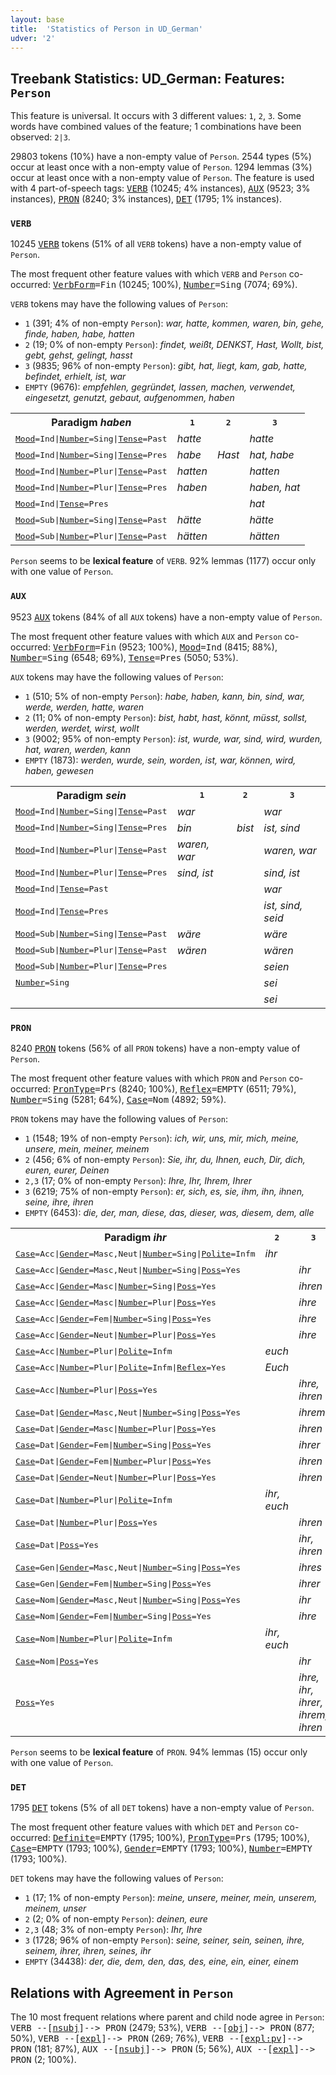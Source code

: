 ```yaml
---
layout: base
title:  'Statistics of Person in UD_German'
udver: '2'
---
```


## Treebank Statistics: UD_German: Features: `Person`

This feature is universal.
It occurs with 3 different values: `1`, `2`, `3`.
Some words have combined values of the feature; 1 combinations have been observed: `2|3`.

29803 tokens (10%) have a non-empty value of `Person`.
2544 types (5%) occur at least once with a non-empty value of `Person`.
1294 lemmas (3%) occur at least once with a non-empty value of `Person`.
The feature is used with 4 part-of-speech tags: <tt><a href="de-pos-VERB.html">VERB</a></tt> (10245; 4% instances), <tt><a href="de-pos-AUX.html">AUX</a></tt> (9523; 3% instances), <tt><a href="de-pos-PRON.html">PRON</a></tt> (8240; 3% instances), <tt><a href="de-pos-DET.html">DET</a></tt> (1795; 1% instances).

### `VERB`

10245 <tt><a href="de-pos-VERB.html">VERB</a></tt> tokens (51% of all `VERB` tokens) have a non-empty value of `Person`.

The most frequent other feature values with which `VERB` and `Person` co-occurred: <tt><a href="de-feat-VerbForm.html">VerbForm</a></tt><tt>=Fin</tt> (10245; 100%), <tt><a href="de-feat-Number.html">Number</a></tt><tt>=Sing</tt> (7074; 69%).

`VERB` tokens may have the following values of `Person`:

* `1` (391; 4% of non-empty `Person`): <em>war, hatte, kommen, waren, bin, gehe, finde, haben, habe, hatten</em>
* `2` (19; 0% of non-empty `Person`): <em>findet, weißt, DENKST, Hast, Wollt, bist, gebt, gehst, gelingt, hasst</em>
* `3` (9835; 96% of non-empty `Person`): <em>gibt, hat, liegt, kam, gab, hatte, befindet, erhielt, ist, war</em>
* `EMPTY` (9676): <em>empfehlen, gegründet, lassen, machen, verwendet, eingesetzt, genutzt, gebaut, aufgenommen, haben</em>

<table>
  <tr><th>Paradigm <i>haben</i></th><th><tt>1</tt></th><th><tt>2</tt></th><th><tt>3</tt></th></tr>
  <tr><td><tt><tt><a href="de-feat-Mood.html">Mood</a></tt><tt>=Ind</tt>|<tt><a href="de-feat-Number.html">Number</a></tt><tt>=Sing</tt>|<tt><a href="de-feat-Tense.html">Tense</a></tt><tt>=Past</tt></tt></td><td><em>hatte</em></td><td></td><td><em>hatte</em></td></tr>
  <tr><td><tt><tt><a href="de-feat-Mood.html">Mood</a></tt><tt>=Ind</tt>|<tt><a href="de-feat-Number.html">Number</a></tt><tt>=Sing</tt>|<tt><a href="de-feat-Tense.html">Tense</a></tt><tt>=Pres</tt></tt></td><td><em>habe</em></td><td><em>Hast</em></td><td><em>hat, habe</em></td></tr>
  <tr><td><tt><tt><a href="de-feat-Mood.html">Mood</a></tt><tt>=Ind</tt>|<tt><a href="de-feat-Number.html">Number</a></tt><tt>=Plur</tt>|<tt><a href="de-feat-Tense.html">Tense</a></tt><tt>=Past</tt></tt></td><td><em>hatten</em></td><td></td><td><em>hatten</em></td></tr>
  <tr><td><tt><tt><a href="de-feat-Mood.html">Mood</a></tt><tt>=Ind</tt>|<tt><a href="de-feat-Number.html">Number</a></tt><tt>=Plur</tt>|<tt><a href="de-feat-Tense.html">Tense</a></tt><tt>=Pres</tt></tt></td><td><em>haben</em></td><td></td><td><em>haben, hat</em></td></tr>
  <tr><td><tt><tt><a href="de-feat-Mood.html">Mood</a></tt><tt>=Ind</tt>|<tt><a href="de-feat-Tense.html">Tense</a></tt><tt>=Pres</tt></tt></td><td></td><td></td><td><em>hat</em></td></tr>
  <tr><td><tt><tt><a href="de-feat-Mood.html">Mood</a></tt><tt>=Sub</tt>|<tt><a href="de-feat-Number.html">Number</a></tt><tt>=Sing</tt>|<tt><a href="de-feat-Tense.html">Tense</a></tt><tt>=Past</tt></tt></td><td><em>hätte</em></td><td></td><td><em>hätte</em></td></tr>
  <tr><td><tt><tt><a href="de-feat-Mood.html">Mood</a></tt><tt>=Sub</tt>|<tt><a href="de-feat-Number.html">Number</a></tt><tt>=Plur</tt>|<tt><a href="de-feat-Tense.html">Tense</a></tt><tt>=Past</tt></tt></td><td><em>hätten</em></td><td></td><td><em>hätten</em></td></tr>
</table>

`Person` seems to be **lexical feature** of `VERB`. 92% lemmas (1177) occur only with one value of `Person`.

### `AUX`

9523 <tt><a href="de-pos-AUX.html">AUX</a></tt> tokens (84% of all `AUX` tokens) have a non-empty value of `Person`.

The most frequent other feature values with which `AUX` and `Person` co-occurred: <tt><a href="de-feat-VerbForm.html">VerbForm</a></tt><tt>=Fin</tt> (9523; 100%), <tt><a href="de-feat-Mood.html">Mood</a></tt><tt>=Ind</tt> (8415; 88%), <tt><a href="de-feat-Number.html">Number</a></tt><tt>=Sing</tt> (6548; 69%), <tt><a href="de-feat-Tense.html">Tense</a></tt><tt>=Pres</tt> (5050; 53%).

`AUX` tokens may have the following values of `Person`:

* `1` (510; 5% of non-empty `Person`): <em>habe, haben, kann, bin, sind, war, werde, werden, hatte, waren</em>
* `2` (11; 0% of non-empty `Person`): <em>bist, habt, hast, könnt, müsst, sollst, werden, werdet, wirst, wollt</em>
* `3` (9002; 95% of non-empty `Person`): <em>ist, wurde, war, sind, wird, wurden, hat, waren, werden, kann</em>
* `EMPTY` (1873): <em>werden, wurde, sein, worden, ist, war, können, wird, haben, gewesen</em>

<table>
  <tr><th>Paradigm <i>sein</i></th><th><tt>1</tt></th><th><tt>2</tt></th><th><tt>3</tt></th></tr>
  <tr><td><tt><tt><a href="de-feat-Mood.html">Mood</a></tt><tt>=Ind</tt>|<tt><a href="de-feat-Number.html">Number</a></tt><tt>=Sing</tt>|<tt><a href="de-feat-Tense.html">Tense</a></tt><tt>=Past</tt></tt></td><td><em>war</em></td><td></td><td><em>war</em></td></tr>
  <tr><td><tt><tt><a href="de-feat-Mood.html">Mood</a></tt><tt>=Ind</tt>|<tt><a href="de-feat-Number.html">Number</a></tt><tt>=Sing</tt>|<tt><a href="de-feat-Tense.html">Tense</a></tt><tt>=Pres</tt></tt></td><td><em>bin</em></td><td><em>bist</em></td><td><em>ist, sind</em></td></tr>
  <tr><td><tt><tt><a href="de-feat-Mood.html">Mood</a></tt><tt>=Ind</tt>|<tt><a href="de-feat-Number.html">Number</a></tt><tt>=Plur</tt>|<tt><a href="de-feat-Tense.html">Tense</a></tt><tt>=Past</tt></tt></td><td><em>waren, war</em></td><td></td><td><em>waren, war</em></td></tr>
  <tr><td><tt><tt><a href="de-feat-Mood.html">Mood</a></tt><tt>=Ind</tt>|<tt><a href="de-feat-Number.html">Number</a></tt><tt>=Plur</tt>|<tt><a href="de-feat-Tense.html">Tense</a></tt><tt>=Pres</tt></tt></td><td><em>sind, ist</em></td><td></td><td><em>sind, ist</em></td></tr>
  <tr><td><tt><tt><a href="de-feat-Mood.html">Mood</a></tt><tt>=Ind</tt>|<tt><a href="de-feat-Tense.html">Tense</a></tt><tt>=Past</tt></tt></td><td></td><td></td><td><em>war</em></td></tr>
  <tr><td><tt><tt><a href="de-feat-Mood.html">Mood</a></tt><tt>=Ind</tt>|<tt><a href="de-feat-Tense.html">Tense</a></tt><tt>=Pres</tt></tt></td><td></td><td></td><td><em>ist, sind, seid</em></td></tr>
  <tr><td><tt><tt><a href="de-feat-Mood.html">Mood</a></tt><tt>=Sub</tt>|<tt><a href="de-feat-Number.html">Number</a></tt><tt>=Sing</tt>|<tt><a href="de-feat-Tense.html">Tense</a></tt><tt>=Past</tt></tt></td><td><em>wäre</em></td><td></td><td><em>wäre</em></td></tr>
  <tr><td><tt><tt><a href="de-feat-Mood.html">Mood</a></tt><tt>=Sub</tt>|<tt><a href="de-feat-Number.html">Number</a></tt><tt>=Plur</tt>|<tt><a href="de-feat-Tense.html">Tense</a></tt><tt>=Past</tt></tt></td><td><em>wären</em></td><td></td><td><em>wären</em></td></tr>
  <tr><td><tt><tt><a href="de-feat-Mood.html">Mood</a></tt><tt>=Sub</tt>|<tt><a href="de-feat-Number.html">Number</a></tt><tt>=Plur</tt>|<tt><a href="de-feat-Tense.html">Tense</a></tt><tt>=Pres</tt></tt></td><td></td><td></td><td><em>seien</em></td></tr>
  <tr><td><tt><tt><a href="de-feat-Number.html">Number</a></tt><tt>=Sing</tt></tt></td><td></td><td></td><td><em>sei</em></td></tr>
  <tr><td><tt></tt></td><td></td><td></td><td><em>sei</em></td></tr>
</table>

### `PRON`

8240 <tt><a href="de-pos-PRON.html">PRON</a></tt> tokens (56% of all `PRON` tokens) have a non-empty value of `Person`.

The most frequent other feature values with which `PRON` and `Person` co-occurred: <tt><a href="de-feat-PronType.html">PronType</a></tt><tt>=Prs</tt> (8240; 100%), <tt><a href="de-feat-Reflex.html">Reflex</a></tt><tt>=EMPTY</tt> (6511; 79%), <tt><a href="de-feat-Number.html">Number</a></tt><tt>=Sing</tt> (5281; 64%), <tt><a href="de-feat-Case.html">Case</a></tt><tt>=Nom</tt> (4892; 59%).

`PRON` tokens may have the following values of `Person`:

* `1` (1548; 19% of non-empty `Person`): <em>ich, wir, uns, mir, mich, meine, unsere, mein, meiner, meinem</em>
* `2` (456; 6% of non-empty `Person`): <em>Sie, ihr, du, Ihnen, euch, Dir, dich, euren, eurer, Deinen</em>
* `2,3` (17; 0% of non-empty `Person`): <em>Ihre, Ihr, Ihrem, Ihrer</em>
* `3` (6219; 75% of non-empty `Person`): <em>er, sich, es, sie, ihm, ihn, ihnen, seine, ihre, ihren</em>
* `EMPTY` (6453): <em>die, der, man, diese, das, dieser, was, diesem, dem, alle</em>

<table>
  <tr><th>Paradigm <i>ihr</i></th><th><tt>2</tt></th><th><tt>3</tt></th></tr>
  <tr><td><tt><tt><a href="de-feat-Case.html">Case</a></tt><tt>=Acc</tt>|<tt><a href="de-feat-Gender.html">Gender</a></tt><tt>=Masc,Neut</tt>|<tt><a href="de-feat-Number.html">Number</a></tt><tt>=Sing</tt>|<tt><a href="de-feat-Polite.html">Polite</a></tt><tt>=Infm</tt></tt></td><td><em>ihr</em></td><td></td></tr>
  <tr><td><tt><tt><a href="de-feat-Case.html">Case</a></tt><tt>=Acc</tt>|<tt><a href="de-feat-Gender.html">Gender</a></tt><tt>=Masc,Neut</tt>|<tt><a href="de-feat-Number.html">Number</a></tt><tt>=Sing</tt>|<tt><a href="de-feat-Poss.html">Poss</a></tt><tt>=Yes</tt></tt></td><td></td><td><em>ihr</em></td></tr>
  <tr><td><tt><tt><a href="de-feat-Case.html">Case</a></tt><tt>=Acc</tt>|<tt><a href="de-feat-Gender.html">Gender</a></tt><tt>=Masc</tt>|<tt><a href="de-feat-Number.html">Number</a></tt><tt>=Sing</tt>|<tt><a href="de-feat-Poss.html">Poss</a></tt><tt>=Yes</tt></tt></td><td></td><td><em>ihren</em></td></tr>
  <tr><td><tt><tt><a href="de-feat-Case.html">Case</a></tt><tt>=Acc</tt>|<tt><a href="de-feat-Gender.html">Gender</a></tt><tt>=Masc</tt>|<tt><a href="de-feat-Number.html">Number</a></tt><tt>=Plur</tt>|<tt><a href="de-feat-Poss.html">Poss</a></tt><tt>=Yes</tt></tt></td><td></td><td><em>ihre</em></td></tr>
  <tr><td><tt><tt><a href="de-feat-Case.html">Case</a></tt><tt>=Acc</tt>|<tt><a href="de-feat-Gender.html">Gender</a></tt><tt>=Fem</tt>|<tt><a href="de-feat-Number.html">Number</a></tt><tt>=Sing</tt>|<tt><a href="de-feat-Poss.html">Poss</a></tt><tt>=Yes</tt></tt></td><td></td><td><em>ihre</em></td></tr>
  <tr><td><tt><tt><a href="de-feat-Case.html">Case</a></tt><tt>=Acc</tt>|<tt><a href="de-feat-Gender.html">Gender</a></tt><tt>=Neut</tt>|<tt><a href="de-feat-Number.html">Number</a></tt><tt>=Plur</tt>|<tt><a href="de-feat-Poss.html">Poss</a></tt><tt>=Yes</tt></tt></td><td></td><td><em>ihre</em></td></tr>
  <tr><td><tt><tt><a href="de-feat-Case.html">Case</a></tt><tt>=Acc</tt>|<tt><a href="de-feat-Number.html">Number</a></tt><tt>=Plur</tt>|<tt><a href="de-feat-Polite.html">Polite</a></tt><tt>=Infm</tt></tt></td><td><em>euch</em></td><td></td></tr>
  <tr><td><tt><tt><a href="de-feat-Case.html">Case</a></tt><tt>=Acc</tt>|<tt><a href="de-feat-Number.html">Number</a></tt><tt>=Plur</tt>|<tt><a href="de-feat-Polite.html">Polite</a></tt><tt>=Infm</tt>|<tt><a href="de-feat-Reflex.html">Reflex</a></tt><tt>=Yes</tt></tt></td><td><em>Euch</em></td><td></td></tr>
  <tr><td><tt><tt><a href="de-feat-Case.html">Case</a></tt><tt>=Acc</tt>|<tt><a href="de-feat-Number.html">Number</a></tt><tt>=Plur</tt>|<tt><a href="de-feat-Poss.html">Poss</a></tt><tt>=Yes</tt></tt></td><td></td><td><em>ihre, ihren</em></td></tr>
  <tr><td><tt><tt><a href="de-feat-Case.html">Case</a></tt><tt>=Dat</tt>|<tt><a href="de-feat-Gender.html">Gender</a></tt><tt>=Masc,Neut</tt>|<tt><a href="de-feat-Number.html">Number</a></tt><tt>=Sing</tt>|<tt><a href="de-feat-Poss.html">Poss</a></tt><tt>=Yes</tt></tt></td><td></td><td><em>ihrem</em></td></tr>
  <tr><td><tt><tt><a href="de-feat-Case.html">Case</a></tt><tt>=Dat</tt>|<tt><a href="de-feat-Gender.html">Gender</a></tt><tt>=Masc</tt>|<tt><a href="de-feat-Number.html">Number</a></tt><tt>=Plur</tt>|<tt><a href="de-feat-Poss.html">Poss</a></tt><tt>=Yes</tt></tt></td><td></td><td><em>ihren</em></td></tr>
  <tr><td><tt><tt><a href="de-feat-Case.html">Case</a></tt><tt>=Dat</tt>|<tt><a href="de-feat-Gender.html">Gender</a></tt><tt>=Fem</tt>|<tt><a href="de-feat-Number.html">Number</a></tt><tt>=Sing</tt>|<tt><a href="de-feat-Poss.html">Poss</a></tt><tt>=Yes</tt></tt></td><td></td><td><em>ihrer</em></td></tr>
  <tr><td><tt><tt><a href="de-feat-Case.html">Case</a></tt><tt>=Dat</tt>|<tt><a href="de-feat-Gender.html">Gender</a></tt><tt>=Fem</tt>|<tt><a href="de-feat-Number.html">Number</a></tt><tt>=Plur</tt>|<tt><a href="de-feat-Poss.html">Poss</a></tt><tt>=Yes</tt></tt></td><td></td><td><em>ihren</em></td></tr>
  <tr><td><tt><tt><a href="de-feat-Case.html">Case</a></tt><tt>=Dat</tt>|<tt><a href="de-feat-Gender.html">Gender</a></tt><tt>=Neut</tt>|<tt><a href="de-feat-Number.html">Number</a></tt><tt>=Plur</tt>|<tt><a href="de-feat-Poss.html">Poss</a></tt><tt>=Yes</tt></tt></td><td></td><td><em>ihren</em></td></tr>
  <tr><td><tt><tt><a href="de-feat-Case.html">Case</a></tt><tt>=Dat</tt>|<tt><a href="de-feat-Number.html">Number</a></tt><tt>=Plur</tt>|<tt><a href="de-feat-Polite.html">Polite</a></tt><tt>=Infm</tt></tt></td><td><em>ihr, euch</em></td><td></td></tr>
  <tr><td><tt><tt><a href="de-feat-Case.html">Case</a></tt><tt>=Dat</tt>|<tt><a href="de-feat-Number.html">Number</a></tt><tt>=Plur</tt>|<tt><a href="de-feat-Poss.html">Poss</a></tt><tt>=Yes</tt></tt></td><td></td><td><em>ihren</em></td></tr>
  <tr><td><tt><tt><a href="de-feat-Case.html">Case</a></tt><tt>=Dat</tt>|<tt><a href="de-feat-Poss.html">Poss</a></tt><tt>=Yes</tt></tt></td><td></td><td><em>ihr, ihren</em></td></tr>
  <tr><td><tt><tt><a href="de-feat-Case.html">Case</a></tt><tt>=Gen</tt>|<tt><a href="de-feat-Gender.html">Gender</a></tt><tt>=Masc,Neut</tt>|<tt><a href="de-feat-Number.html">Number</a></tt><tt>=Sing</tt>|<tt><a href="de-feat-Poss.html">Poss</a></tt><tt>=Yes</tt></tt></td><td></td><td><em>ihres</em></td></tr>
  <tr><td><tt><tt><a href="de-feat-Case.html">Case</a></tt><tt>=Gen</tt>|<tt><a href="de-feat-Gender.html">Gender</a></tt><tt>=Fem</tt>|<tt><a href="de-feat-Number.html">Number</a></tt><tt>=Sing</tt>|<tt><a href="de-feat-Poss.html">Poss</a></tt><tt>=Yes</tt></tt></td><td></td><td><em>ihrer</em></td></tr>
  <tr><td><tt><tt><a href="de-feat-Case.html">Case</a></tt><tt>=Nom</tt>|<tt><a href="de-feat-Gender.html">Gender</a></tt><tt>=Masc,Neut</tt>|<tt><a href="de-feat-Number.html">Number</a></tt><tt>=Sing</tt>|<tt><a href="de-feat-Poss.html">Poss</a></tt><tt>=Yes</tt></tt></td><td></td><td><em>ihr</em></td></tr>
  <tr><td><tt><tt><a href="de-feat-Case.html">Case</a></tt><tt>=Nom</tt>|<tt><a href="de-feat-Gender.html">Gender</a></tt><tt>=Fem</tt>|<tt><a href="de-feat-Number.html">Number</a></tt><tt>=Sing</tt>|<tt><a href="de-feat-Poss.html">Poss</a></tt><tt>=Yes</tt></tt></td><td></td><td><em>ihre</em></td></tr>
  <tr><td><tt><tt><a href="de-feat-Case.html">Case</a></tt><tt>=Nom</tt>|<tt><a href="de-feat-Number.html">Number</a></tt><tt>=Plur</tt>|<tt><a href="de-feat-Polite.html">Polite</a></tt><tt>=Infm</tt></tt></td><td><em>ihr, euch</em></td><td></td></tr>
  <tr><td><tt><tt><a href="de-feat-Case.html">Case</a></tt><tt>=Nom</tt>|<tt><a href="de-feat-Poss.html">Poss</a></tt><tt>=Yes</tt></tt></td><td></td><td><em>ihr</em></td></tr>
  <tr><td><tt><tt><a href="de-feat-Poss.html">Poss</a></tt><tt>=Yes</tt></tt></td><td></td><td><em>ihre, ihr, ihrer, ihrem, ihren</em></td></tr>
</table>

`Person` seems to be **lexical feature** of `PRON`. 94% lemmas (15) occur only with one value of `Person`.

### `DET`

1795 <tt><a href="de-pos-DET.html">DET</a></tt> tokens (5% of all `DET` tokens) have a non-empty value of `Person`.

The most frequent other feature values with which `DET` and `Person` co-occurred: <tt><a href="de-feat-Definite.html">Definite</a></tt><tt>=EMPTY</tt> (1795; 100%), <tt><a href="de-feat-PronType.html">PronType</a></tt><tt>=Prs</tt> (1795; 100%), <tt><a href="de-feat-Case.html">Case</a></tt><tt>=EMPTY</tt> (1793; 100%), <tt><a href="de-feat-Gender.html">Gender</a></tt><tt>=EMPTY</tt> (1793; 100%), <tt><a href="de-feat-Number.html">Number</a></tt><tt>=EMPTY</tt> (1793; 100%).

`DET` tokens may have the following values of `Person`:

* `1` (17; 1% of non-empty `Person`): <em>meine, unsere, meiner, mein, unserem, meinem, unser</em>
* `2` (2; 0% of non-empty `Person`): <em>deinen, eure</em>
* `2,3` (48; 3% of non-empty `Person`): <em>Ihr, Ihre</em>
* `3` (1728; 96% of non-empty `Person`): <em>seine, seiner, sein, seinen, ihre, seinem, ihrer, ihren, seines, ihr</em>
* `EMPTY` (34438): <em>der, die, dem, den, das, des, eine, ein, einer, einem</em>

## Relations with Agreement in `Person`

The 10 most frequent relations where parent and child node agree in `Person`:
<tt>VERB --[<tt><a href="de-dep-nsubj.html">nsubj</a></tt>]--> PRON</tt> (2479; 53%),
<tt>VERB --[<tt><a href="de-dep-obj.html">obj</a></tt>]--> PRON</tt> (877; 50%),
<tt>VERB --[<tt><a href="de-dep-expl.html">expl</a></tt>]--> PRON</tt> (269; 76%),
<tt>VERB --[<tt><a href="de-dep-expl-pv.html">expl:pv</a></tt>]--> PRON</tt> (181; 87%),
<tt>AUX --[<tt><a href="de-dep-nsubj.html">nsubj</a></tt>]--> PRON</tt> (5; 56%),
<tt>AUX --[<tt><a href="de-dep-expl.html">expl</a></tt>]--> PRON</tt> (2; 100%).

